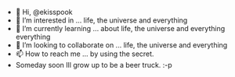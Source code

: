 - 👋 Hi,  @ekisspook
- 👀 I’m interested in ... life, the universe and everything
- 🌱 I’m currently learning ... about life, the universe and everything everything
- 💞️ I’m looking to collaborate on ... life, the universe and everything
- 📫 How to reach me ... by using the secret.
-    Someday soon Ill grow up to be a beer truck. :-p 

<!---
ekisspook/ekisspook is a ✨ special ✨ repository because its `README.md` (this file) appears on your GitHub profile.
You can click the Preview link to take a look at your changes.
--->
